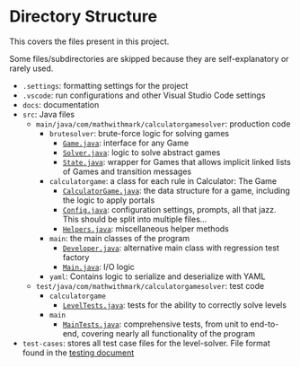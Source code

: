 # Directory Structure

This covers the files present in this project.

Some files/subdirectories are skipped because they are self-explanatory or rarely used.

* `.settings`: formatting settings for the project
* `.vscode`: run configurations and other Visual Studio Code settings
* `docs`: documentation
* `src`: Java files
  * `main/java/com/mathwithmark/calculatorgamesolver`: production code
    * `brutesolver`: brute-force logic for solving games
      * [`Game.java`](../src/main/java/com/mathwithmark/calculatorgamesolver/brutesolver/Game.java): interface for any Game
      * [`Solver.java`](../src/main/java/com/mathwithmark/calculatorgamesolver/brutesolver/Solver.java): logic to solve abstract games
      * [`State.java`](../src/main/java/com/mathwithmark/calculatorgamesolver/brutesolver/State.java): wrapper for Games that allows implicit linked lists of Games and transition messages
    * `calculatorgame`: a class for each rule in Calculator: The Game
      * [`CalculatorGame.java`](../src/main/java/com/mathwithmark/calculatorgamesolver/calculatorgame/CalculatorGame.java): the data structure for a game, including the logic to apply portals
      * [`Config.java`](../src/main/java/com/mathwithmark/calculatorgamesolver/calculatorgame/Config.java): configuration settings, prompts, all that jazz. This should be split into multiple files...
      * [`Helpers.java`](../src/main/java/com/mathwithmark/calculatorgamesolver/calculatorgame/Helpers.java): miscellaneous helper methods
    * `main`: the main classes of the program
      * [`Developer.java`](../src/main/java/com/mathwithmark/calculatorgamesolver/main/Developer.java): alternative main class with regression test factory
      * [`Main.java`](../src/main/java/com/mathwithmark/calculatorgamesolver/main/Main.java): I/O logic
    * `yaml`: Contains logic to serialize and deserialize with YAML
  * `test/java/com/mathwithmark/calculatorgamesolver`: test code
    * `calculatorgame`
      * [`LevelTests.java`](../src/test/java/com/mathwithmark/calculatorgamesolver/calculatorgame/LevelTests.java): tests for the ability to correctly solve levels
    * `main`
      * [`MainTests.java`](../src/test/java/com/mathwithmark/calculatorgamesolver/main/MainTests.java): comprehensive tests, from unit to end-to-end, covering nearly all functionality of the program
* `test-cases`: stores all test case files for the level-solver. File format found in the [testing document](./testing.md#test-cases)
